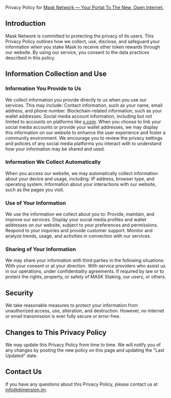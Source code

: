 Privacy Policy for [Mask Network — Your Portal To The New, Open Internet.](http://mask.io/) 
## Introduction
Mask Network is committed to protecting the privacy of its users. This Privacy Policy outlines how we collect, use, disclose, and safeguard your information when you stake Mask to receive other token rewards through our website. By using our service, you consent to the data practices described in this policy.

## Information Collection and Use
### Information You Provide to Us

We collect information you provide directly to us when you use our services. This may include:
Contact information, such as your name, email address, and phone number.
Blockchain-related information, such as your wallet addresses.
Social media account information, including but not limited to accounts on platforms like [x.com](http://x.com/).
When you choose to link your social media accounts or provide your wallet addresses, we may display this information on our website to enhance the user experience and foster a community environment. We encourage you to review the privacy settings and policies of any social media platforms you interact with to understand how your information may be shared and used.

### Information We Collect Automatically
When you access our website, we may automatically collect information about your device and usage, including:
IP address, browser type, and operating system.
Information about your interactions with our website, such as the pages you visit.

### Use of Your Information
We use the information we collect about you to:
Provide, maintain, and improve our services.
Display your social media profiles and wallet addresses on our website, subject to your preferences and permissions.
Respond to your inquiries and provide customer support.
Monitor and analyze trends, usage, and activities in connection with our services.

### Sharing of Your Information
We may share your information with third parties in the following situations:
With your consent or at your direction.
With service providers who assist us in our operations, under confidentiality agreements.
If required by law or to protect the rights, property, or safety of MASK Staking, our users, or others.

## Security
We take reasonable measures to protect your information from unauthorized access, use, alteration, and destruction. However, no internet or email transmission is ever fully secure or error-free.

## Changes to This Privacy Policy

We may update this Privacy Policy from time to time. We will notify you of any changes by posting the new policy on this page and updating the "Last Updated" date.

## Contact Us
If you have any questions about this Privacy Policy, please contact us at [info@dimension.im](mailto:info@dimension.im).